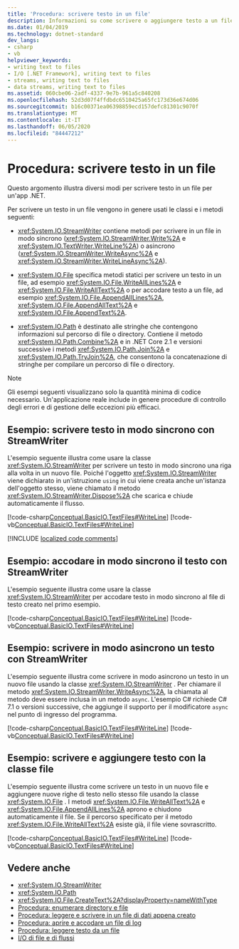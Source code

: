 ```yaml
---
title: 'Procedura: scrivere testo in un file'
description: Informazioni su come scrivere o aggiungere testo a un file per un'app .NET. Usare i metodi delle classi StreamWriter o file per scrivere testo in modo sincrono o asincrono.
ms.date: 01/04/2019
ms.technology: dotnet-standard
dev_langs:
- csharp
- vb
helpviewer_keywords:
- writing text to files
- I/O [.NET Framework], writing text to files
- streams, writing text to files
- data streams, writing text to files
ms.assetid: 060cbe06-2adf-4337-9e7b-961a5c840208
ms.openlocfilehash: 52d3d07f4ffdbdc6510425a65fc173d36e674d06
ms.sourcegitcommit: b16c00371ea06398859ecd157defc81301c9070f
ms.translationtype: MT
ms.contentlocale: it-IT
ms.lasthandoff: 06/05/2020
ms.locfileid: "84447212"
---
```

# <a name="how-to-write-text-to-a-file"></a>Procedura: scrivere testo in un file
Questo argomento illustra diversi modi per scrivere testo in un file per un'app .NET.

Per scrivere un testo in un file vengono in genere usati le classi e i metodi seguenti:  
  
- <xref:System.IO.StreamWriter> contiene metodi per scrivere in un file in modo sincrono (<xref:System.IO.StreamWriter.Write%2A> e <xref:System.IO.TextWriter.WriteLine%2A>) o asincrono (<xref:System.IO.StreamWriter.WriteAsync%2A> e <xref:System.IO.StreamWriter.WriteLineAsync%2A>).  
  
- <xref:System.IO.File> specifica metodi statici per scrivere un testo in un file, ad esempio <xref:System.IO.File.WriteAllLines%2A> e <xref:System.IO.File.WriteAllText%2A> o per accodare testo a un file, ad esempio <xref:System.IO.File.AppendAllLines%2A>, <xref:System.IO.File.AppendAllText%2A> e <xref:System.IO.File.AppendText%2A>.  
  
- <xref:System.IO.Path> è destinato alle stringhe che contengono informazioni sul percorso di file o directory. Contiene il metodo <xref:System.IO.Path.Combine%2A> e in .NET Core 2.1 e versioni successive i metodi <xref:System.IO.Path.Join%2A> e <xref:System.IO.Path.TryJoin%2A>, che consentono la concatenazione di stringhe per compilare un percorso di file o directory.

> [!NOTE]
> Gli esempi seguenti visualizzano solo la quantità minima di codice necessario. Un'applicazione reale include in genere procedure di controllo degli errori e di gestione delle eccezioni più efficaci.  
  
## <a name="example-synchronously-write-text-with-streamwriter"></a>Esempio: scrivere testo in modo sincrono con StreamWriter

L'esempio seguente illustra come usare la classe <xref:System.IO.StreamWriter> per scrivere un testo in modo sincrono una riga alla volta in un nuovo file. Poiché l'oggetto <xref:System.IO.StreamWriter> viene dichiarato in un'istruzione `using` in cui viene creata anche un'istanza dell'oggetto stesso, viene chiamato il metodo <xref:System.IO.StreamWriter.Dispose%2A> che scarica e chiude automaticamente il flusso.  

[!code-csharp[Conceptual.BasicIO.TextFiles#WriteLine](../../../samples/snippets/csharp/VS_Snippets_CLR/conceptual.basicio.textfiles/cs/write.cs)]
[!code-vb[Conceptual.BasicIO.TextFiles#WriteLine](../../../samples/snippets/visualbasic/VS_Snippets_CLR/conceptual.basicio.textfiles/vb/write.vb)]  

[!INCLUDE [localized code comments](../../../includes/code-comments-loc.md)]

## <a name="example-synchronously-append-text-with-streamwriter"></a>Esempio: accodare in modo sincrono il testo con StreamWriter

L'esempio seguente illustra come usare la classe <xref:System.IO.StreamWriter> per accodare testo in modo sincrono al file di testo creato nel primo esempio.

[!code-csharp[Conceptual.BasicIO.TextFiles#WriteLine](../../../samples/snippets/csharp/VS_Snippets_CLR/conceptual.basicio.textfiles/cs/append.cs)]
[!code-vb[Conceptual.BasicIO.TextFiles#WriteLine](../../../samples/snippets/visualbasic/VS_Snippets_CLR/conceptual.basicio.textfiles/vb/append.vb)]  

## <a name="example-asynchronously-write-text-with-streamwriter"></a>Esempio: scrivere in modo asincrono un testo con StreamWriter

L'esempio seguente illustra come scrivere in modo asincrono un testo in un nuovo file usando la classe <xref:System.IO.StreamWriter> . Per chiamare il metodo <xref:System.IO.StreamWriter.WriteAsync%2A>, la chiamata al metodo deve essere inclusa in un metodo `async`. L'esempio C# richiede C# 7.1 o versioni successive, che aggiunge il supporto per il modificatore `async` nel punto di ingresso del programma.

[!code-csharp[Conceptual.BasicIO.TextFiles#WriteLine](../../../samples/snippets/csharp/VS_Snippets_CLR/conceptual.basicio.textfiles/cs/async.cs)]
[!code-vb[Conceptual.BasicIO.TextFiles#WriteLine](../../../samples/snippets/visualbasic/VS_Snippets_CLR/conceptual.basicio.textfiles/vb/async.vb)]  

## <a name="example-write-and-append-text-with-the-file-class"></a>Esempio: scrivere e aggiungere testo con la classe file

L'esempio seguente illustra come scrivere un testo in un nuovo file e aggiungere nuove righe di testo nello stesso file usando la classe <xref:System.IO.File> . I metodi <xref:System.IO.File.WriteAllText%2A> e <xref:System.IO.File.AppendAllLines%2A> aprono e chiudono automaticamente il file. Se il percorso specificato per il metodo <xref:System.IO.File.WriteAllText%2A> esiste già, il file viene sovrascritto.  

[!code-csharp[Conceptual.BasicIO.TextFiles#WriteLine](../../../samples/snippets/csharp/VS_Snippets_CLR/conceptual.basicio.textfiles/cs/file.cs)]
[!code-vb[Conceptual.BasicIO.TextFiles#WriteLine](../../../samples/snippets/visualbasic/VS_Snippets_CLR/conceptual.basicio.textfiles/vb/file.vb)]  

## <a name="see-also"></a>Vedere anche

- <xref:System.IO.StreamWriter>
- <xref:System.IO.Path>
- <xref:System.IO.File.CreateText%2A?displayProperty=nameWithType>
- [Procedura: enumerare directory e file](how-to-enumerate-directories-and-files.md)
- [Procedura: leggere e scrivere in un file di dati appena creato](how-to-read-and-write-to-a-newly-created-data-file.md)
- [Procedura: aprire e accodare un file di log](how-to-open-and-append-to-a-log-file.md)
- [Procedura: leggere testo da un file](how-to-read-text-from-a-file.md)
- [I/O di file e di flussi](index.md)
